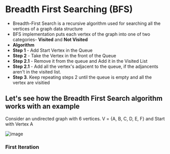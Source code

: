 # Breadth First Searching (BFS)

- Breadth-First Search is a recursive algorithm used for searching all the vertices of a graph data structure
- BFS implementation puts each vertex of the graph into one of two categories- **Visited** and **Not Visited**
- **Algorithm**
 - **Step 1** - Add Start Vertex in the Queue
 - **Step 2** - Take the Vertex in the front of the Queue 
  - **Step 2.1** - Remove it from the queue and Add it in the Visited List
  - **Step 2.1** - Add all the vertex's adjacent to the queue, if the adjancents aren't in the visited list.
 - **Step 3**. Keep repeating steps 2 until the queue is empty and all the vertex are visitied

## Let's see how the Breadth First Search algorithm works with an example

Consider an undirected graph with 6 vertices.  V = {A, B, C, D, E, F} and Start with Vertex A

![image](https://user-images.githubusercontent.com/70228962/173300449-06b16faf-02ca-429b-ab73-ec70d7386d56.png)

### First Iteration
 
